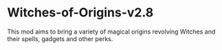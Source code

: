 # Witches-of-Origins-v2.8
 This mod aims to bring a variety of magical origins revolving Witches and their spells, gadgets and other perks.
